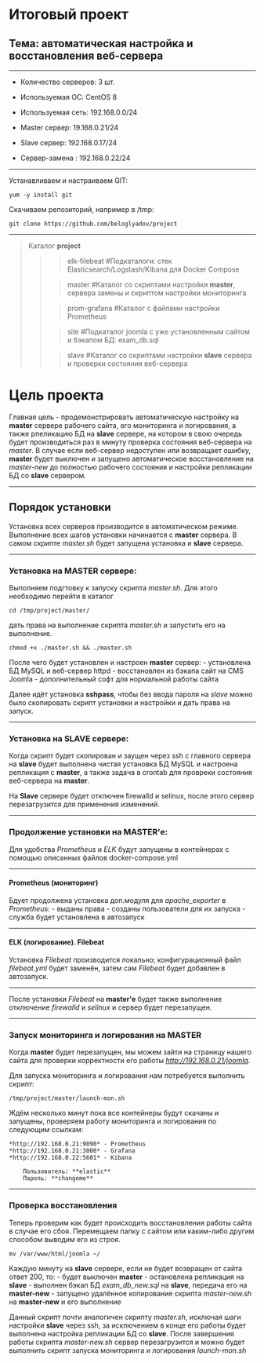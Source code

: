 # Итоговый проект

## Тема: автоматическая настройка и восстановления веб-сервера 
____
- Количество серверов: 3 шт.

- Используемая ОС: CentOS 8

- Используемая сеть: 192.168.0.0/24

- Master сервер: 19.168.0.21/24

- Slave сервер: 192.168.0.17/24

- Сервер-замена : 192.168.0.22/24
____

Устанавливаем и настраиваем GIT:

    yum -y install git
Скачиваем репозиторий, например в /tmp:

    git clone https://github.com/beloglyadov/project
____
> Каталог **project**
> >
> > > elk-filebeat #Подкаталоги: стек Elasticsearch/Logstash/Kibana для Docker Compose 
> >  
> > > master #Каталог со скриптами настройки **master**, сервера замены и скриптом настройки мониторинга
> > 
> > > prom-grafana #Каталог с файлами настройки Prometheus 
> > 
> > > site #Подкаталог joomla с уже установленным сайтом и бэкапом БД: exam_db.sql
> > 
> > > slave #Каталог со скриптами настройки **slave** сервера и проверки состояния веб-сервера 
> >

# Цель проекта
Главная цель - продемонстрировать автоматическую настройку на **master** сервере рабочего сайта, его мониторинга и логирования, 
а также рпеликацию БД на **slave** сервере, на котором в свою очередь будет производиться раз в минуту проверка состояния веб-сервера на *master*. 
В случае если веб-сервер недоступен или возвращает ошибку, **master** будет выключен и запущено автоматическое восстановление на *master-new* 
до полностью рабочего состояния и настройки репликации БД со **slave** сервером.  
____
## Порядок установки 
Установка всех серверов производится в автоматическом режиме. Выполнение всех шагов установки начинается с **master** сервера.
В самом скрипте *master.sh* будет запущена установка и **slave** сервера.
____
### Установка на MASTER сервере:
Выполняем подгтовку к запуску скрипта *master.sh*. Для этого необходимо перейти в каталог 

    cd /tmp/project/master/
дать права на выполнение скрипта *master.sh* и запустить его на выполнение.
    
    chmod +x ./master.sh && ./master.sh
После чего будет установлен и настроен **master** сервер:
    - установлена БД MySQL и веб-сервер httpd
    - восстановлен из бэкапа сайт на CMS Joomla
    - дополнительный софт для нормальной работы сайта 

Далее идёт установка **sshpass**, чтобы без ввода пароля на *slave* можно было скопировать скрипт установки и настройки и дать права на запуск.
____
### Установка на SLAVE сервере:

Когда скрипт будет скопирован и заущен через ssh с главного сервера на **slave** будет выполнена чистая установка БД MySQL и настроена репликация 
с **master**, а также задача в crontab для провреки состояния веб-сервера на  **master**.

На **Slave** сервере будет отключен firewalld и selinux, после этого сервер перезагрузится для применения изменений. 
____
### Продолжение установки на MASTER'e:

Для удобства *Prometheus* и *ELK* будут запущены в контейнерах с помощью описанных файлов docker-compose.yml
____
#### Prometheus (мониторинг)

Бдует продолжена установка доп.модуля для *apache_exporter* в *Prometheus*:
    - выданы права 
    - созданы пользователи для их запуска
    - служба будет установлена в автозапуск
   
____
#### ELK (логирование). Filebeat

Установка *Filebeat* производится локально; конфигурационный файл *filebeat.yml* будет заменён, затем сам *Filebeat* будет добавлен в автозапуск.
____
После установки *Filebeat* на **master'e** будет также выполнение отключение *firewalld* и *selinux* и сервер будет перезапущен.
____
### Запуск мониторинга и логирования на MASTER

Когда **master** будет перезапущен, мы можем зайти на страницу нашего сайта для проверки корректности его работы *http://192.168.0.21/joomla*.

Для запуска мониторинга и логирования нам потребуется выполнить скрипт:
    
    /tmp/project/master/launch-mon.sh
Ждём несколько минут пока все контейнеры будут скачаны и запущены, проверяем работу мониторинга и логирования по следующим ссылкам: 
    
    *http://192.168.0.21:9090* - Prometheus
    *http://192.168.0.21:3000* - Grafana
    *http://192.168.0.22:5601* - Kibana

        Пользователь: **elastic**
        Пароль: **changeme**
____        
### Проверка восстановления 

Теперь проверим как будет происходить восстановления работы сайта в случае его сбоя. Перемещаем папку с сайтом или каким-либо другим способом выводим его из строя.
    
    mv /var/www/html/joomla ~/
Каждую минуту на **slave** сервере, если не будет возвращен от сайта ответ 200, то:
    - будет выключен **master**
    - остановлена репликация на **slave**
    - выполнен бэкап БД *exam_db_new.sql* на **slave**, передача его на **master-new**
    - запущено удалённое копирование скрипта *master-new.sh* на **master-new** и его выполнение

Данный скрипт почти аналогичен скрипту *master.sh*, исключая шаги настройки **slave** через ssh, за исключением в конце его работы будет выполнена настройка репликации БД со **slave**. 
После завершения работы скрипта *master-new.sh* сервер перезагрузится и можно будет выполнить скрипт запуска мониторинга и логирования *launch-mon.sh*
